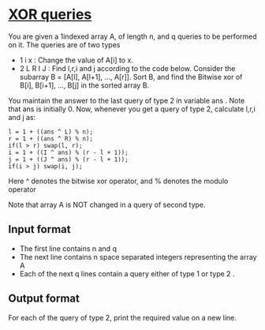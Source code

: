 # [XOR queries][link]

You are given a 1indexed array A, of length n, and q queries to be performed on it. The queries are of two types

- 1 i x : Change the value of A[i] to x.
- 2 L R I J : Find l,r,i and j according to the code below. Consider the subarray B = [A[l], A[l+1], ..., A[r]]. Sort B, and find the Bitwise xor of B[i], B[i+1], ..., B[j] in the sorted array B.

You maintain the answer to the last query of type 2 in variable ans . Note that ans is initially 0. Now, whenever you get a query of type 2, calculate l,r,i and j as:

    l = 1 + ((ans ^ L) % n);
    r = 1 + ((ans ^ R) % n);
    if(l > r) swap(l, r);
    i = 1 + ((I ^ ans) % (r - l + 1));
    j = 1 + ((J ^ ans) % (r - l + 1));
    if(i > j) swap(i, j);

Here ^ denotes the bitwise xor operator, and % denotes the modulo operator

Note that array A is NOT changed in a query of second type.

## Input format

- The first line contains n and q
- The next line contains n space separated integers representing the array A
- Each of the next q lines contain a query either of type 1 or type 2 .

## Output format

For each of the query of type 2, print the required value on a new line.

[link]: https://www.hackerearth.com/practice/data-structures/advanced-data-structures/segment-trees/practice-problems/algorithm/xor-queries-1/
